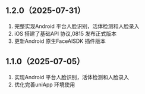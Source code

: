 ## 1.2.0（2025-07-31）
1. 完整实现Android 平台人脸识别，活体检测和人脸录入
2. iOS 搭建了基础API 协议,0815 发布正式版本
3. 更新Android 原生FaceAISDK 插件版本
## 1.1.0（2025-07-05）
1. 实现Android 平台人脸识别，活体检测和人脸录入
2. 优化完善uniApp 环境使用

